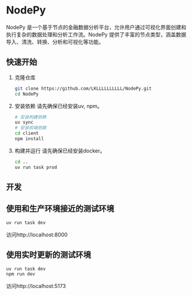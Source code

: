 # NodePy
NodePy 是一个基于节点的金融数据分析平台，允许用户通过可视化界面创建和执行复杂的数据处理和分析工作流。NodePy 提供了丰富的节点类型，涵盖数据导入、清洗、转换、分析和可视化等功能。
## 快速开始
1. 克隆仓库
    ```bash
    git clone https://github.com/LKLLLLLLLLLL/NodePy.git
    cd NodePy
    ```
2. 安装依赖
    请先确保已经安装uv, npm。
    ```bash
    # 安装构建依赖
    uv sync
    # 安装前端依赖
    cd client
    npm install
    ```
3. 构建并运行
    请先确保已经安装docker。
    ```bash
    cd ..
    uv run task prod
    ```
## 开发
## 使用和生产环境接近的测试环境
```bash
uv run task dev
```
访问http://localhost:8000
## 使用实时更新的测试环境
```bash
uv run task dev
npm run dev
```
访问http://localhost:5173